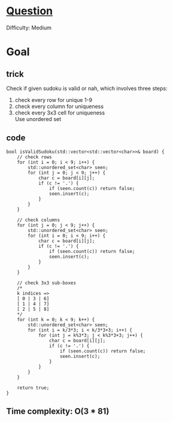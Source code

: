 # [Question](https://leetcode.com/problems/valid-sudoku/)
Difficulty: Medium
# Goal
## trick
Check if given sudoku is valid or nah, which involves three steps:  
1) check every row for unique 1-9  
2) check every column for uniqueness
3) check every 3x3 cell for uniqueness  
Use unordered set
## code
```
bool isValidSudoku(std::vector<std::vector<char>>& board) {
    // check rows
    for (int i = 0; i < 9; i++) {
        std::unordered_set<char> seen;
        for (int j = 0; j < 9; j++) {
            char c = board[i][j];
            if (c != '.') {
                if (seen.count(c)) return false;
                seen.insert(c);
            }
        }
    }

    // check columns
    for (int j = 0; j < 9; j++) {
        std::unordered_set<char> seen;
        for (int i = 0; i < 9; i++) {
            char c = board[i][j];
            if (c != '.') {
                if (seen.count(c)) return false;
                seen.insert(c);
            }
        }
    }

    // check 3x3 sub-boxes
    /*
    k indices =>
    [ 0 | 3 | 6]
    [ 1 | 4 | 7]
    [ 2 | 5 | 8]
    */
    for (int k = 0; k < 9; k++) {
        std::unordered_set<char> seen;
        for (int i = k/3*3; i < k/3*3+3; i++) {
            for (int j = k%3*3; j < k%3*3+3; j++) {
                char c = board[i][j];
                if (c != '.') {
                    if (seen.count(c)) return false;
                    seen.insert(c);
                }
            }
        }
    }

    return true;
}

```

## Time complexity: O(3 * 81) 
